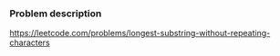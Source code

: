 ### Problem description
https://leetcode.com/problems/longest-substring-without-repeating-characters